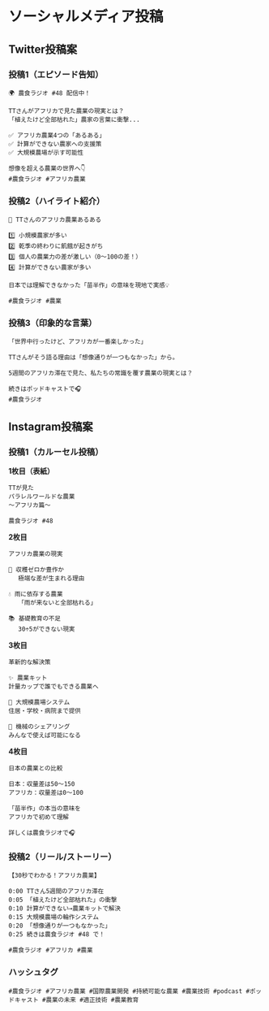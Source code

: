 # ソーシャルメディア投稿

## Twitter投稿案

### 投稿1（エピソード告知）
```
🌍 農食ラジオ #48 配信中！

TTさんがアフリカで見た農業の現実とは？
「植えたけど全部枯れた」農家の言葉に衝撃...

✅ アフリカ農業4つの「あるある」
✅ 計算ができない農家への支援策
✅ 大規模農場が示す可能性

想像を超える農業の世界へ👇
#農食ラジオ #アフリカ農業
```

### 投稿2（ハイライト紹介）
```
📝 TTさんのアフリカ農業あるある

1️⃣ 小規模農家が多い
2️⃣ 乾季の終わりに飢餓が起きがち
3️⃣ 個人の農業力の差が激しい（0〜100の差！）
4️⃣ 計算ができない農家が多い

日本では理解できなかった「苗半作」の意味を現地で実感💡

#農食ラジオ #農業
```

### 投稿3（印象的な言葉）
```
「世界中行ったけど、アフリカが一番楽しかった」

TTさんがそう語る理由は「想像通りが一つもなかった」から。

5週間のアフリカ滞在で見た、私たちの常識を覆す農業の現実とは？

続きはポッドキャストで🎧
#農食ラジオ
```

## Instagram投稿案

### 投稿1（カルーセル投稿）

**1枚目（表紙）**
```
TTが見た
パラレルワールドな農業
〜アフリカ篇〜

農食ラジオ #48
```

**2枚目**
```
アフリカ農業の現実

🌱 収穫ゼロか豊作か
　 極端な差が生まれる理由

💧 雨に依存する農業
　 「雨が来ないと全部枯れる」

📚 基礎教育の不足
　 30÷5ができない現実
```

**3枚目**
```
革新的な解決策

✨ 農業キット
計量カップで誰でもできる農業へ

🤝 大規模農場システム
住居・学校・病院まで提供

🚜 機械のシェアリング
みんなで使えば可能になる
```

**4枚目**
```
日本の農業との比較

日本：収量差は50〜150
アフリカ：収量差は0〜100

「苗半作」の本当の意味を
アフリカで初めて理解

詳しくは農食ラジオで🎧
```

### 投稿2（リール/ストーリー）
```
【30秒でわかる！アフリカ農業】

0:00 TTさん5週間のアフリカ滞在
0:05 「植えたけど全部枯れた」の衝撃
0:10 計算ができない→農業キットで解決
0:15 大規模農場の輪作システム
0:20 「想像通りが一つもなかった」
0:25 続きは農食ラジオ #48 で！

#農食ラジオ #アフリカ #農業
```

### ハッシュタグ
```
#農食ラジオ #アフリカ農業 #国際農業開発 #持続可能な農業 #農業技術 #podcast #ポッドキャスト #農業の未来 #適正技術 #農業教育
```